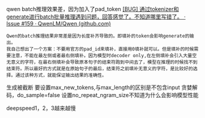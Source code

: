 qwen batch推理效果差，因为加入了pad_token
[[BUG] 通过tokenizer和generate进行batch批量推理遇到问题，回答感觉了。不知道哪里写错了。 · Issue #159 · QwenLM/Qwen (github.com)](https://github.com/QwenLM/Qwen/issues/159)
```
Qwen的batch推理结果非常差是因为长度补齐导致的。即填补的token会影响generate的输出。  
我自己想出了一个方案：不要用官方的pad_id来填补，直接用0填补就可以。但是填补的时候需要注意，不能在最左侧或者最右侧填补。因为模型时decoder only,在左侧填补会引入大量空无意义的字符，在最右侧填补会导致原本句子的结束符跑到中间去了，模型在推理的时候找不到结束符。所以最好的方式就是在原始句子的最后，结束符之前填补无意义的字符，是比较好的选择。通过该种方式，就能保证输出结果的准确性。
```

生成被截断 要设置max_new_tokens,与max_length的区别是不包含input
贪婪解码，do_sample=false
设置no_repeat_ngram_size不知道为什么会影响模型性能


deepspeed1，2，3越来越慢